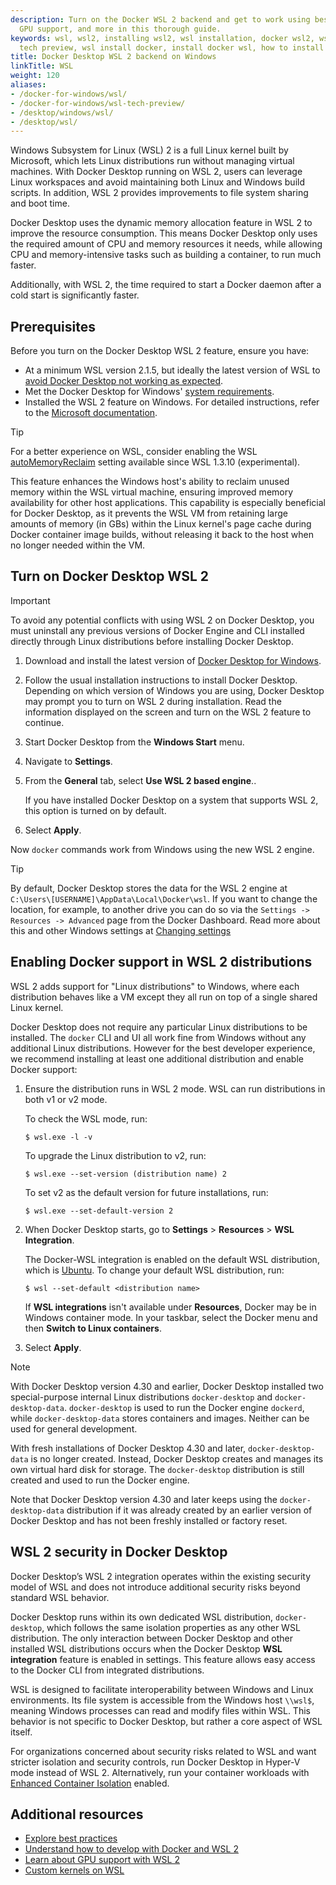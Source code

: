 ```yaml
---
description: Turn on the Docker WSL 2 backend and get to work using best practices,
  GPU support, and more in this thorough guide.
keywords: wsl, wsl2, installing wsl2, wsl installation, docker wsl2, wsl docker, wsl2
  tech preview, wsl install docker, install docker wsl, how to install docker in wsl
title: Docker Desktop WSL 2 backend on Windows
linkTitle: WSL
weight: 120
aliases:
- /docker-for-windows/wsl/
- /docker-for-windows/wsl-tech-preview/
- /desktop/windows/wsl/
- /desktop/wsl/
---
```


Windows Subsystem for Linux (WSL) 2 is a full Linux kernel built by Microsoft, which lets Linux distributions run without managing virtual machines. With Docker Desktop running on WSL 2, users can leverage Linux workspaces and avoid maintaining both Linux and Windows build scripts. In addition, WSL 2 provides improvements to file system sharing and boot time.

Docker Desktop uses the dynamic memory allocation feature in WSL 2 to improve the resource consumption. This means Docker Desktop only uses the required amount of CPU and memory resources it needs, while allowing CPU and memory-intensive tasks such as building a container, to run much faster.

Additionally, with WSL 2, the time required to start a Docker daemon after a cold start is significantly faster.

## Prerequisites

Before you turn on the Docker Desktop WSL 2 feature, ensure you have:

- At a minimum WSL version 2.1.5, but ideally the latest version of WSL to [avoid Docker Desktop not working as expected](best-practices.md).
- Met the Docker Desktop for Windows' [system requirements](/manuals/desktop/setup/install/windows-install.md#system-requirements).
- Installed the WSL 2 feature on Windows. For detailed instructions, refer to the [Microsoft documentation](https://docs.microsoft.com/en-us/windows/wsl/install-win10).

> [!TIP]
>
> For a better experience on WSL, consider enabling the WSL
> [autoMemoryReclaim](https://learn.microsoft.com/en-us/windows/wsl/wsl-config#experimental-settings)
> setting available since WSL 1.3.10 (experimental).
>
> This feature enhances the Windows host's ability to reclaim unused memory within the WSL virtual machine, ensuring improved memory availability for other host applications. This capability is especially beneficial for Docker Desktop, as it prevents the WSL VM from retaining large amounts of memory (in GBs) within the Linux kernel's page cache during Docker container image builds, without releasing it back to the host when no longer needed within the VM.

## Turn on Docker Desktop WSL 2

> [!IMPORTANT]
>
> To avoid any potential conflicts with using WSL 2 on Docker Desktop, you must uninstall any previous versions of Docker Engine and CLI installed directly through Linux distributions before installing Docker Desktop.

1. Download and install the latest version of [Docker Desktop for Windows](https://desktop.docker.com/win/main/amd64/Docker%20Desktop%20Installer.exe).
2. Follow the usual installation instructions to install Docker Desktop. Depending on which version of Windows you are using, Docker Desktop may prompt you to turn on WSL 2 during installation. Read the information displayed on the screen and turn on the WSL 2 feature to continue.
3. Start Docker Desktop from the **Windows Start** menu.
4. Navigate to **Settings**.
5. From the **General** tab, select **Use WSL 2 based engine**..

    If you have installed Docker Desktop on a system that supports WSL 2, this option is turned on by default.
6. Select **Apply**.

Now `docker` commands work from Windows using the new WSL 2 engine.

> [!TIP]
>
> By default, Docker Desktop stores the data for the WSL 2 engine at `C:\Users\[USERNAME]\AppData\Local\Docker\wsl`.
> If you want to change the location, for example, to another drive you can do so via the `Settings -> Resources -> Advanced` page from the Docker Dashboard.
> Read more about this and other Windows settings at [Changing settings](/manuals/desktop/settings-and-maintenance/settings.md)

## Enabling Docker support in WSL 2 distributions

WSL 2 adds support for "Linux distributions" to Windows, where each distribution behaves like a VM except they all run on top of a single shared Linux kernel.

Docker Desktop does not require any particular Linux distributions to be installed. The `docker` CLI and UI all work fine from Windows without any additional Linux distributions. However for the best developer experience, we recommend installing at least one additional distribution and enable Docker support:

1. Ensure the distribution runs in WSL 2 mode. WSL can run distributions in both v1 or v2 mode.

    To check the WSL mode, run:

     ```console
     $ wsl.exe -l -v
     ```

    To upgrade the Linux distribution to v2, run:

    ```console
    $ wsl.exe --set-version (distribution name) 2
    ```

    To set v2 as the default version for future installations, run:

    ```console
    $ wsl.exe --set-default-version 2
    ```

2. When Docker Desktop starts, go to **Settings** > **Resources** > **WSL Integration**.

    The Docker-WSL integration is enabled on the default WSL distribution, which is [Ubuntu](https://learn.microsoft.com/en-us/windows/wsl/install). To change your default WSL distribution, run:
     ```console
    $ wsl --set-default <distribution name>
    ```
   If **WSL integrations** isn't available under **Resources**, Docker may be in Windows container mode. In your taskbar, select the Docker menu and then **Switch to Linux containers**.

3. Select **Apply**.

> [!NOTE]
>
> With Docker Desktop version 4.30 and earlier, Docker Desktop installed two special-purpose internal Linux distributions `docker-desktop` and `docker-desktop-data`. `docker-desktop` is used to run the Docker engine `dockerd`, while `docker-desktop-data` stores containers and images. Neither can be used for general development.
>
> With fresh installations of Docker Desktop 4.30 and later, `docker-desktop-data` is no longer created. Instead, Docker Desktop creates and 
> manages its own virtual hard disk for storage. The `docker-desktop` distribution is still created and used to run the Docker engine.
>
> Note that Docker Desktop version 4.30 and later keeps using the `docker-desktop-data` distribution if it was already created by an earlier version of Docker Desktop and has not been freshly installed or factory reset.

## WSL 2 security in Docker Desktop

Docker Desktop’s WSL 2 integration operates within the existing security model of WSL and does not introduce additional security risks beyond standard WSL behavior.

Docker Desktop runs within its own dedicated WSL distribution, `docker-desktop`, which follows the same isolation properties as any other WSL distribution. The only interaction between Docker Desktop and other installed WSL distributions occurs when the Docker Desktop **WSL integration** feature is enabled in settings. This feature allows easy access to the Docker CLI from integrated distributions. 

WSL is designed to facilitate interoperability between Windows and Linux environments. Its file system is accessible from the Windows host `\\wsl$`, meaning Windows processes can read and modify files within WSL. This behavior is not specific to Docker Desktop, but rather a core aspect of WSL itself.

For organizations concerned about security risks related to WSL and want stricter isolation and security controls, run Docker Desktop in Hyper-V mode instead of WSL 2. Alternatively, run your container workloads with [Enhanced Container Isolation](/manuals/security/for-admins/hardened-desktop/enhanced-container-isolation/_index.md) enabled.

## Additional resources

- [Explore best practices](best-practices.md)
- [Understand how to develop with Docker and WSL 2](use-wsl.md)
- [Learn about GPU support with WSL 2](/manuals/desktop/features/gpu.md)
- [Custom kernels on WSL](custom-kernels.md)
